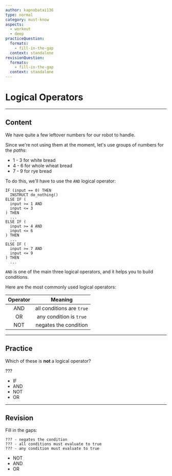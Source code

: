 ```yaml
---
author: kapnobatai136
type: normal
category: must-know
aspects:
  - workout
  - deep
practiceQuestion:
  formats:
    - fill-in-the-gap
  context: standalone
revisionQuestion:
  formats:
    - fill-in-the-gap
  context: standalone
---
```


# Logical Operators


---

## Content

We have quite a few leftover numbers for our robot to handle. 

Since we're not using them at the moment, let's use groups of numbers for the *paths*:

- 1 - 3 for white bread
- 4 - 6 for whole wheat bread
- 7 - 9 for rye bread

To do this, we'll have to use the `AND` logical operator:

```plain-text
IF (input == 0) THEN
  INSTRUCT do_nothing()
ELSE IF (
  input >= 1 AND 
  input <= 3
) THEN
  ...
ELSE IF (
  input >= 4 AND 
  input <= 6
) THEN
  ...
ELSE IF (
  input >= 7 AND 
  input <= 9
) THEN
  ...
```

`AND` is one of the main three logical operators, and it helps you to build conditions. 

Here are the most commonly used logical operators:

| Operator |          Meaning          |
| :------: | :-----------------------: |
|    AND   | all conditions are `true` |
|    OR    |  any condition is `true`  |
|    NOT   |   negates the condition   |


---

## Practice

Which of these is **not** a logical operator?

???

- IF
- AND
- NOT
- OR


---

## Revision

Fill in the gaps:

```plain-text
??? - negates the condition
??? - all conditions must evaluate to true
??? - any condition must evaluate to true
```

- NOT
- AND
- OR
